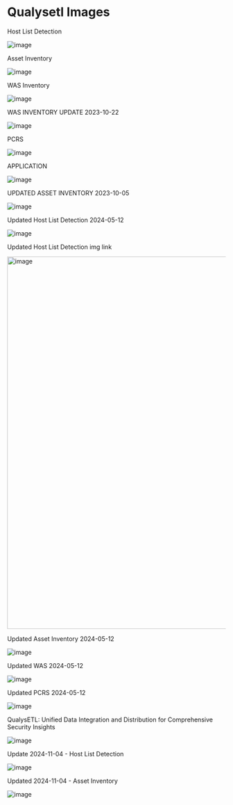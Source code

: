 # Qualysetl Images

Host List Detection

![image](https://github.com/dg-cafe/test/assets/82658653/b9b2c83b-226b-476c-acaf-4961308f9b4d)

Asset Inventory

![image](https://github.com/dg-cafe/test/assets/82658653/7b4ec0d0-62c1-4340-bf89-5107221661ce)

WAS Inventory

![image](https://github.com/dg-cafe/test/assets/82658653/ed143832-421f-4229-865b-858b6dfab12c)

WAS INVENTORY UPDATE 2023-10-22

![image](https://github.com/dg-cafe/test/assets/82658653/48f5bcd4-77d7-4c08-9dde-f2611e6f4bb4)


PCRS 

![image](https://github.com/dg-cafe/test/assets/82658653/3f63842f-4872-4cfc-a6b3-ec9ec46357d9)

APPLICATION

![image](https://github.com/dg-cafe/test/assets/82658653/79db32ef-0381-4d89-8e98-165bdebb206c)


UPDATED ASSET INVENTORY 2023-10-05

![image](https://github.com/dg-cafe/test/assets/82658653/cd59a874-6e64-412a-a567-3436262d81cf)

Updated Host List Detection 2024-05-12

![image](https://github.com/dg-cafe/test/assets/82658653/a94248ce-5343-4728-9646-a40496d50bdf)

Updated Host List Detection img link

<img width="857" alt="image" src="https://github.com/dg-cafe/test/assets/82658653/a94248ce-5343-4728-9646-a40496d50bdf">


Updated Asset Inventory 2024-05-12

![image](https://github.com/dg-cafe/test/assets/82658653/a2f75e6f-9fdf-426c-9f76-858737fe9d3d)

Updated WAS 2024-05-12

![image](https://github.com/dg-cafe/test/assets/82658653/996299db-7731-4a86-a71e-be7fbc49e1c2)

Updated PCRS 2024-05-12

![image](https://github.com/dg-cafe/test/assets/82658653/a5e1408a-5866-4049-8339-357b572cb167)

QualysETL: Unified Data Integration and Distribution for Comprehensive Security Insights

![image](https://github.com/dg-cafe/test/assets/82658653/35a99071-ea3b-472a-b3ca-ecb262306447)

Update 2024-11-04 - Host List Detection 

![image](https://github.com/user-attachments/assets/523cb59a-bdb0-4a10-81cb-0050f8acf81e)

Updated 2024-11-04 - Asset Inventory

![image](https://github.com/user-attachments/assets/639312fd-6625-4cd9-9f45-abad7c7d8262)




